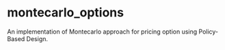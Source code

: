 # montecarlo_options
An implementation of Montecarlo approach for pricing option using Policy-Based Design.
